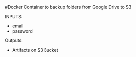 #Docker Container to backup folders from Google Drive to S3

INPUTS:
* email
* password


Outputs:
* Artifacts on S3 Bucket